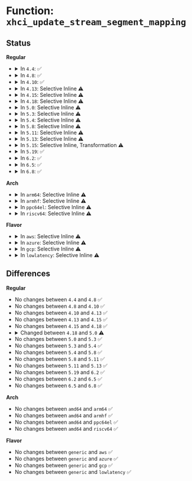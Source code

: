 # Function: <code>xhci_update_stream_segment_mapping</code>

## Status
<b>Regular</b>
<ul>
<li>
<details>
<summary>In <code>4.4</code>: ✅</summary>

```c
int xhci_update_stream_segment_mapping(struct radix_tree_root *trb_address_map, struct xhci_ring *ring, struct xhci_segment *first_seg, struct xhci_segment *last_seg, gfp_t mem_flags);
```

**Collision:** Unique Static

**Inline:** No

**Transformation:** False

**Instances:**

```
In drivers/usb/host/xhci-mem.c (ffffffff81652cb0)
Location: drivers/usb/host/xhci-mem.c:215
Inline: False
Direct callers:
  - drivers/usb/host/xhci-mem.c:xhci_ring_expansion
  - drivers/usb/host/xhci-mem.c:xhci_alloc_stream_info
```
**Symbols:**

```
ffffffff81652cb0-ffffffff81652d8a: xhci_update_stream_segment_mapping (STB_LOCAL)
```
</details>
</li>
<li>
<details>
<summary>In <code>4.8</code>: ✅</summary>

```c
int xhci_update_stream_segment_mapping(struct radix_tree_root *trb_address_map, struct xhci_ring *ring, struct xhci_segment *first_seg, struct xhci_segment *last_seg, gfp_t mem_flags);
```

**Collision:** Unique Static

**Inline:** No

**Transformation:** False

**Instances:**

```
In drivers/usb/host/xhci-mem.c (ffffffff816b3630)
Location: drivers/usb/host/xhci-mem.c:225
Inline: False
Direct callers:
  - drivers/usb/host/xhci-mem.c:xhci_alloc_stream_info
  - drivers/usb/host/xhci-mem.c:xhci_ring_expansion
```
**Symbols:**

```
ffffffff816b3630-ffffffff816b3713: xhci_update_stream_segment_mapping (STB_LOCAL)
```
</details>
</li>
<li>
<details>
<summary>In <code>4.10</code>: ✅</summary>

```c
int xhci_update_stream_segment_mapping(struct radix_tree_root *trb_address_map, struct xhci_ring *ring, struct xhci_segment *first_seg, struct xhci_segment *last_seg, gfp_t mem_flags);
```

**Collision:** Unique Static

**Inline:** No

**Transformation:** False

**Instances:**

```
In drivers/usb/host/xhci-mem.c (ffffffff816e17e0)
Location: drivers/usb/host/xhci-mem.c:225
Inline: False
Direct callers:
  - drivers/usb/host/xhci-mem.c:xhci_alloc_stream_info
  - drivers/usb/host/xhci-mem.c:xhci_ring_expansion
```
**Symbols:**

```
ffffffff816e17e0-ffffffff816e18c3: xhci_update_stream_segment_mapping (STB_LOCAL)
```
</details>
</li>
<li>
<details>
<summary>In <code>4.13</code>: Selective Inline ⚠️</summary>

```c
int xhci_update_stream_segment_mapping(struct radix_tree_root *trb_address_map, struct xhci_ring *ring, struct xhci_segment *first_seg, struct xhci_segment *last_seg, gfp_t mem_flags);
```

**Collision:** Unique Static

**Inline:** Selective

**Transformation:** False

**Instances:**

```
In drivers/usb/host/xhci-mem.c (ffffffff816f57d0)
Location: drivers/usb/host/xhci-mem.c:225
Inline: True
Direct callers:
  - drivers/usb/host/xhci-mem.c:xhci_alloc_stream_info
  - drivers/usb/host/xhci-mem.c:xhci_ring_expansion
```
**Symbols:**

```
ffffffff816f57d0-ffffffff816f58aa: xhci_update_stream_segment_mapping (STB_LOCAL)
```
</details>
</li>
<li>
<details>
<summary>In <code>4.15</code>: Selective Inline ⚠️</summary>

```c
int xhci_update_stream_segment_mapping(struct radix_tree_root *trb_address_map, struct xhci_ring *ring, struct xhci_segment *first_seg, struct xhci_segment *last_seg, gfp_t mem_flags);
```

**Collision:** Unique Static

**Inline:** Selective

**Transformation:** False

**Instances:**

```
In drivers/usb/host/xhci-mem.c (ffffffff817621e0)
Location: drivers/usb/host/xhci-mem.c:214
Inline: True
Direct callers:
  - drivers/usb/host/xhci-mem.c:xhci_alloc_stream_info
  - drivers/usb/host/xhci-mem.c:xhci_ring_expansion
```
**Symbols:**

```
ffffffff817621e0-ffffffff817622ba: xhci_update_stream_segment_mapping (STB_LOCAL)
```
</details>
</li>
<li>
<details>
<summary>In <code>4.18</code>: Selective Inline ⚠️</summary>

```c
int xhci_update_stream_segment_mapping(struct radix_tree_root *trb_address_map, struct xhci_ring *ring, struct xhci_segment *first_seg, struct xhci_segment *last_seg, gfp_t mem_flags);
```

**Collision:** Unique Static

**Inline:** Selective

**Transformation:** False

**Instances:**

```
In drivers/usb/host/xhci-mem.c (ffffffff817a2ba0)
Location: drivers/usb/host/xhci-mem.c:216
Inline: True
Direct callers:
  - drivers/usb/host/xhci-mem.c:xhci_alloc_stream_info
  - drivers/usb/host/xhci-mem.c:xhci_ring_expansion
```
**Symbols:**

```
ffffffff817a2ba0-ffffffff817a2c79: xhci_update_stream_segment_mapping (STB_LOCAL)
```
</details>
</li>
<li>
<details>
<summary>In <code>5.0</code>: Selective Inline ⚠️</summary>

```c
int xhci_update_stream_segment_mapping(struct xarray *trb_address_map, struct xhci_ring *ring, struct xhci_segment *first_seg, struct xhci_segment *last_seg, gfp_t mem_flags);
```

**Collision:** Unique Static

**Inline:** Selective

**Transformation:** False

**Instances:**

```
In drivers/usb/host/xhci-mem.c (ffffffff817c8e90)
Location: drivers/usb/host/xhci-mem.c:216
Inline: True
Direct callers:
  - drivers/usb/host/xhci-mem.c:xhci_alloc_stream_info
  - drivers/usb/host/xhci-mem.c:xhci_ring_expansion
```
**Symbols:**

```
ffffffff817c8e90-ffffffff817c8f67: xhci_update_stream_segment_mapping (STB_LOCAL)
```
</details>
</li>
<li>
<details>
<summary>In <code>5.3</code>: Selective Inline ⚠️</summary>

```c
int xhci_update_stream_segment_mapping(struct xarray *trb_address_map, struct xhci_ring *ring, struct xhci_segment *first_seg, struct xhci_segment *last_seg, gfp_t mem_flags);
```

**Collision:** Unique Static

**Inline:** Selective

**Transformation:** False

**Instances:**

```
In drivers/usb/host/xhci-mem.c (ffffffff81808c40)
Location: drivers/usb/host/xhci-mem.c:216
Inline: True
Direct callers:
  - drivers/usb/host/xhci-mem.c:xhci_alloc_stream_info
  - drivers/usb/host/xhci-mem.c:xhci_ring_expansion
```
**Symbols:**

```
ffffffff81808c40-ffffffff81808d17: xhci_update_stream_segment_mapping (STB_LOCAL)
```
</details>
</li>
<li>
<details>
<summary>In <code>5.4</code>: Selective Inline ⚠️</summary>

```c
int xhci_update_stream_segment_mapping(struct xarray *trb_address_map, struct xhci_ring *ring, struct xhci_segment *first_seg, struct xhci_segment *last_seg, gfp_t mem_flags);
```

**Collision:** Unique Static

**Inline:** Selective

**Transformation:** False

**Instances:**

```
In drivers/usb/host/xhci-mem.c (ffffffff81839b00)
Location: drivers/usb/host/xhci-mem.c:216
Inline: True
Direct callers:
  - drivers/usb/host/xhci-mem.c:xhci_alloc_stream_info
  - drivers/usb/host/xhci-mem.c:xhci_ring_expansion
```
**Symbols:**

```
ffffffff81839b00-ffffffff81839bd7: xhci_update_stream_segment_mapping (STB_LOCAL)
```
</details>
</li>
<li>
<details>
<summary>In <code>5.8</code>: Selective Inline ⚠️</summary>

```c
int xhci_update_stream_segment_mapping(struct xarray *trb_address_map, struct xhci_ring *ring, struct xhci_segment *first_seg, struct xhci_segment *last_seg, gfp_t mem_flags);
```

**Collision:** Unique Static

**Inline:** Selective

**Transformation:** False

**Instances:**

```
In drivers/usb/host/xhci-mem.c (ffffffff8190c4f0)
Location: drivers/usb/host/xhci-mem.c:216
Inline: True
Direct callers:
  - drivers/usb/host/xhci-mem.c:xhci_alloc_stream_info
  - drivers/usb/host/xhci-mem.c:xhci_ring_expansion
```
**Symbols:**

```
ffffffff8190c4f0-ffffffff8190c5da: xhci_update_stream_segment_mapping (STB_LOCAL)
```
</details>
</li>
<li>
<details>
<summary>In <code>5.11</code>: Selective Inline ⚠️</summary>

```c
int xhci_update_stream_segment_mapping(struct xarray *trb_address_map, struct xhci_ring *ring, struct xhci_segment *first_seg, struct xhci_segment *last_seg, gfp_t mem_flags);
```

**Collision:** Unique Static

**Inline:** Selective

**Transformation:** False

**Instances:**

```
In drivers/usb/host/xhci-mem.c (ffffffff81913f00)
Location: drivers/usb/host/xhci-mem.c:219
Inline: True
Direct callers:
  - drivers/usb/host/xhci-mem.c:xhci_alloc_stream_info
  - drivers/usb/host/xhci-mem.c:xhci_ring_expansion
```
**Symbols:**

```
ffffffff81913f00-ffffffff81913fea: xhci_update_stream_segment_mapping (STB_LOCAL)
```
</details>
</li>
<li>
<details>
<summary>In <code>5.13</code>: Selective Inline ⚠️</summary>

```c
int xhci_update_stream_segment_mapping(struct xarray *trb_address_map, struct xhci_ring *ring, struct xhci_segment *first_seg, struct xhci_segment *last_seg, gfp_t mem_flags);
```

**Collision:** Unique Static

**Inline:** Selective

**Transformation:** False

**Instances:**

```
In drivers/usb/host/xhci-mem.c (ffffffff818f7420)
Location: drivers/usb/host/xhci-mem.c:219
Inline: True
Direct callers:
  - drivers/usb/host/xhci-mem.c:xhci_alloc_stream_info
  - drivers/usb/host/xhci-mem.c:xhci_ring_expansion
```
**Symbols:**

```
ffffffff818f7420-ffffffff818f750a: xhci_update_stream_segment_mapping (STB_LOCAL)
```
</details>
</li>
<li>
<details>
<summary>In <code>5.15</code>: Selective Inline, Transformation ⚠️</summary>

**Collision:** Unique Static

**Inline:** Selective

**Transformation:** True

**Instances:**

```
In drivers/usb/host/xhci-mem.c (ffffffff81998ea1)
Location: drivers/usb/host/xhci-mem.c:219
Inline: True
Inline callers:
  - drivers/usb/host/xhci-mem.c:xhci_alloc_stream_info
  - drivers/usb/host/xhci-mem.c:xhci_ring_expansion
Direct callers:
  - drivers/usb/host/xhci-mem.c:xhci_alloc_stream_info
  - drivers/usb/host/xhci-mem.c:xhci_ring_expansion
```
**Symbols:**

```
ffffffff819959b0-ffffffff81995a8b: xhci_update_stream_segment_mapping.part.0 (STB_LOCAL)
```
</details>
</li>
<li>
<details>
<summary>In <code>5.19</code>: ✅</summary>

```c
int xhci_update_stream_segment_mapping(struct xarray *trb_address_map, struct xhci_ring *ring, struct xhci_segment *first_seg, struct xhci_segment *last_seg, gfp_t mem_flags);
```

**Collision:** Unique Static

**Inline:** No

**Transformation:** False

**Instances:**

```
In drivers/usb/host/xhci-mem.c (ffffffff81af2710)
Location: drivers/usb/host/xhci-mem.c:219
Inline: False
Direct callers:
  - drivers/usb/host/xhci-mem.c:xhci_alloc_stream_info
  - drivers/usb/host/xhci-mem.c:xhci_ring_expansion
```
**Symbols:**

```
ffffffff81af2710-ffffffff81af281f: xhci_update_stream_segment_mapping (STB_LOCAL)
```
</details>
</li>
<li>
<details>
<summary>In <code>6.2</code>: ✅</summary>

```c
int xhci_update_stream_segment_mapping(struct xarray *trb_address_map, struct xhci_ring *ring, struct xhci_segment *first_seg, struct xhci_segment *last_seg, gfp_t mem_flags);
```

**Collision:** Unique Static

**Inline:** No

**Transformation:** False

**Instances:**

```
In drivers/usb/host/xhci-mem.c (ffffffff81c7fbe0)
Location: drivers/usb/host/xhci-mem.c:219
Inline: False
Direct callers:
  - drivers/usb/host/xhci-mem.c:xhci_alloc_stream_info
  - drivers/usb/host/xhci-mem.c:xhci_ring_expansion
```
**Symbols:**

```
ffffffff81c7fbe0-ffffffff81c7fcef: xhci_update_stream_segment_mapping (STB_LOCAL)
```
</details>
</li>
<li>
<details>
<summary>In <code>6.5</code>: ✅</summary>

```c
int xhci_update_stream_segment_mapping(struct xarray *trb_address_map, struct xhci_ring *ring, struct xhci_segment *first_seg, struct xhci_segment *last_seg, gfp_t mem_flags);
```

**Collision:** Unique Static

**Inline:** No

**Transformation:** False

**Instances:**

```
In drivers/usb/host/xhci-mem.c (ffffffff81ce68c0)
Location: drivers/usb/host/xhci-mem.c:219
Inline: False
Direct callers:
  - drivers/usb/host/xhci-mem.c:xhci_alloc_stream_info
  - drivers/usb/host/xhci-mem.c:xhci_ring_expansion
```
**Symbols:**

```
ffffffff81ce68c0-ffffffff81ce69cf: xhci_update_stream_segment_mapping (STB_LOCAL)
```
</details>
</li>
<li>
<details>
<summary>In <code>6.8</code>: ✅</summary>

```c
int xhci_update_stream_segment_mapping(struct xarray *trb_address_map, struct xhci_ring *ring, struct xhci_segment *first_seg, struct xhci_segment *last_seg, gfp_t mem_flags);
```

**Collision:** Unique Static

**Inline:** No

**Transformation:** False

**Instances:**

```
In drivers/usb/host/xhci-mem.c (ffffffff81d9bb20)
Location: drivers/usb/host/xhci-mem.c:226
Inline: False
Direct callers:
  - drivers/usb/host/xhci-mem.c:xhci_alloc_stream_info
  - drivers/usb/host/xhci-mem.c:xhci_ring_expansion
```
**Symbols:**

```
ffffffff81d9bb20-ffffffff81d9bc2f: xhci_update_stream_segment_mapping (STB_LOCAL)
```
</details>
</li>
</ul>
<b>Arch</b>
<ul>
<li>
<details>
<summary>In <code>arm64</code>: Selective Inline ⚠️</summary>

```c
int xhci_update_stream_segment_mapping(struct xarray *trb_address_map, struct xhci_ring *ring, struct xhci_segment *first_seg, struct xhci_segment *last_seg, gfp_t mem_flags);
```

**Collision:** Unique Static

**Inline:** Selective

**Transformation:** False

**Instances:**

```
In drivers/usb/host/xhci-mem.c (ffff800010a77578)
Location: drivers/usb/host/xhci-mem.c:216
Inline: True
Direct callers:
  - drivers/usb/host/xhci-mem.c:xhci_alloc_stream_info
  - drivers/usb/host/xhci-mem.c:xhci_alloc_stream_info
  - drivers/usb/host/xhci-mem.c:xhci_ring_expansion
```
**Symbols:**

```
ffff800010a77578-ffff800010a776a4: xhci_update_stream_segment_mapping (STB_LOCAL)
```
</details>
</li>
<li>
<details>
<summary>In <code>armhf</code>: Selective Inline ⚠️</summary>

```c
int xhci_update_stream_segment_mapping(struct xarray *trb_address_map, struct xhci_ring *ring, struct xhci_segment *first_seg, struct xhci_segment *last_seg, gfp_t mem_flags);
```

**Collision:** Unique Static

**Inline:** Selective

**Transformation:** False

**Instances:**

```
In drivers/usb/host/xhci-mem.c (c0b4b1a8)
Location: drivers/usb/host/xhci-mem.c:216
Inline: True
Direct callers:
  - drivers/usb/host/xhci-mem.c:xhci_alloc_stream_info
  - drivers/usb/host/xhci-mem.c:xhci_ring_expansion
```
**Symbols:**

```
c0b4b1a8-c0b4b2b8: xhci_update_stream_segment_mapping (STB_LOCAL)
```
</details>
</li>
<li>
<details>
<summary>In <code>ppc64el</code>: Selective Inline ⚠️</summary>

```c
int xhci_update_stream_segment_mapping(struct xarray *trb_address_map, struct xhci_ring *ring, struct xhci_segment *first_seg, struct xhci_segment *last_seg, gfp_t mem_flags);
```

**Collision:** Unique Static

**Inline:** Selective

**Transformation:** False

**Instances:**

```
In drivers/usb/host/xhci-mem.c (c000000000b4df60)
Location: drivers/usb/host/xhci-mem.c:216
Inline: True
Direct callers:
  - drivers/usb/host/xhci-mem.c:xhci_alloc_stream_info
  - drivers/usb/host/xhci-mem.c:xhci_alloc_stream_info
  - drivers/usb/host/xhci-mem.c:xhci_ring_expansion
```
**Symbols:**

```
c000000000b4df60-c000000000b4e0cc: xhci_update_stream_segment_mapping (STB_LOCAL)
```
</details>
</li>
<li>
<details>
<summary>In <code>riscv64</code>: Selective Inline ⚠️</summary>

```c
int xhci_update_stream_segment_mapping(struct xarray *trb_address_map, struct xhci_ring *ring, struct xhci_segment *first_seg, struct xhci_segment *last_seg, gfp_t mem_flags);
```

**Collision:** Unique Static

**Inline:** Selective

**Transformation:** False

**Instances:**

```
In drivers/usb/host/xhci-mem.c (ffffffe00068f124)
Location: drivers/usb/host/xhci-mem.c:216
Inline: True
Direct callers:
  - drivers/usb/host/xhci-mem.c:xhci_alloc_stream_info
  - drivers/usb/host/xhci-mem.c:xhci_ring_expansion
```
**Symbols:**

```
ffffffe00068f124-ffffffe00068f1d8: xhci_update_stream_segment_mapping (STB_LOCAL)
```
</details>
</li>
</ul>
<b>Flavor</b>
<ul>
<li>
<details>
<summary>In <code>aws</code>: Selective Inline ⚠️</summary>

```c
int xhci_update_stream_segment_mapping(struct xarray *trb_address_map, struct xhci_ring *ring, struct xhci_segment *first_seg, struct xhci_segment *last_seg, gfp_t mem_flags);
```

**Collision:** Unique Static

**Inline:** Selective

**Transformation:** False

**Instances:**

```
In drivers/usb/host/xhci-mem.c (ffffffff817f1eb0)
Location: drivers/usb/host/xhci-mem.c:216
Inline: True
Direct callers:
  - drivers/usb/host/xhci-mem.c:xhci_alloc_stream_info
  - drivers/usb/host/xhci-mem.c:xhci_ring_expansion
```
**Symbols:**

```
ffffffff817f1eb0-ffffffff817f1f87: xhci_update_stream_segment_mapping (STB_LOCAL)
```
</details>
</li>
<li>
<details>
<summary>In <code>azure</code>: Selective Inline ⚠️</summary>

```c
int xhci_update_stream_segment_mapping(struct xarray *trb_address_map, struct xhci_ring *ring, struct xhci_segment *first_seg, struct xhci_segment *last_seg, gfp_t mem_flags);
```

**Collision:** Unique Static

**Inline:** Selective

**Transformation:** False

**Instances:**

```
In drivers/usb/host/xhci-mem.c (ffffffff817b7050)
Location: drivers/usb/host/xhci-mem.c:216
Inline: True
Direct callers:
  - drivers/usb/host/xhci-mem.c:xhci_alloc_stream_info
  - drivers/usb/host/xhci-mem.c:xhci_ring_expansion
```
**Symbols:**

```
ffffffff817b7050-ffffffff817b7127: xhci_update_stream_segment_mapping (STB_LOCAL)
```
</details>
</li>
<li>
<details>
<summary>In <code>gcp</code>: Selective Inline ⚠️</summary>

```c
int xhci_update_stream_segment_mapping(struct xarray *trb_address_map, struct xhci_ring *ring, struct xhci_segment *first_seg, struct xhci_segment *last_seg, gfp_t mem_flags);
```

**Collision:** Unique Static

**Inline:** Selective

**Transformation:** False

**Instances:**

```
In drivers/usb/host/xhci-mem.c (ffffffff8182e980)
Location: drivers/usb/host/xhci-mem.c:216
Inline: True
Direct callers:
  - drivers/usb/host/xhci-mem.c:xhci_alloc_stream_info
  - drivers/usb/host/xhci-mem.c:xhci_ring_expansion
```
**Symbols:**

```
ffffffff8182e980-ffffffff8182ea57: xhci_update_stream_segment_mapping (STB_LOCAL)
```
</details>
</li>
<li>
<details>
<summary>In <code>lowlatency</code>: Selective Inline ⚠️</summary>

```c
int xhci_update_stream_segment_mapping(struct xarray *trb_address_map, struct xhci_ring *ring, struct xhci_segment *first_seg, struct xhci_segment *last_seg, gfp_t mem_flags);
```

**Collision:** Unique Static

**Inline:** Selective

**Transformation:** False

**Instances:**

```
In drivers/usb/host/xhci-mem.c (ffffffff81848ad0)
Location: drivers/usb/host/xhci-mem.c:216
Inline: True
Direct callers:
  - drivers/usb/host/xhci-mem.c:xhci_alloc_stream_info
  - drivers/usb/host/xhci-mem.c:xhci_ring_expansion
```
**Symbols:**

```
ffffffff81848ad0-ffffffff81848bb1: xhci_update_stream_segment_mapping (STB_LOCAL)
```
</details>
</li>
</ul>

## Differences
<b>Regular</b>
<ul>
<li>
No changes between <code>4.4</code> and <code>4.8</code> ✅
</li>
<li>
No changes between <code>4.8</code> and <code>4.10</code> ✅
</li>
<li>
No changes between <code>4.10</code> and <code>4.13</code> ✅
</li>
<li>
No changes between <code>4.13</code> and <code>4.15</code> ✅
</li>
<li>
No changes between <code>4.15</code> and <code>4.18</code> ✅
</li>
<li>
<details>
<summary>Changed between <code>4.18</code> and <code>5.0</code> ⚠️</summary>
<ul>
<li>
<b>Param type changed. </b>
<code>struct radix_tree_root *trb_address_map</code> ➡️ <code>struct xarray *trb_address_map</code>
</li>
</ul>
</details>
</li>
<li>
No changes between <code>5.0</code> and <code>5.3</code> ✅
</li>
<li>
No changes between <code>5.3</code> and <code>5.4</code> ✅
</li>
<li>
No changes between <code>5.4</code> and <code>5.8</code> ✅
</li>
<li>
No changes between <code>5.8</code> and <code>5.11</code> ✅
</li>
<li>
No changes between <code>5.11</code> and <code>5.13</code> ✅
</li>
<li>
No changes between <code>5.19</code> and <code>6.2</code> ✅
</li>
<li>
No changes between <code>6.2</code> and <code>6.5</code> ✅
</li>
<li>
No changes between <code>6.5</code> and <code>6.8</code> ✅
</li>
</ul>
<b>Arch</b>
<ul>
<li>
No changes between <code>amd64</code> and <code>arm64</code> ✅
</li>
<li>
No changes between <code>amd64</code> and <code>armhf</code> ✅
</li>
<li>
No changes between <code>amd64</code> and <code>ppc64el</code> ✅
</li>
<li>
No changes between <code>amd64</code> and <code>riscv64</code> ✅
</li>
</ul>
<b>Flavor</b>
<ul>
<li>
No changes between <code>generic</code> and <code>aws</code> ✅
</li>
<li>
No changes between <code>generic</code> and <code>azure</code> ✅
</li>
<li>
No changes between <code>generic</code> and <code>gcp</code> ✅
</li>
<li>
No changes between <code>generic</code> and <code>lowlatency</code> ✅
</li>
</ul>
